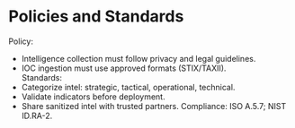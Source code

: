 # Policies and Standards
Policy:
- Intelligence collection must follow privacy and legal guidelines.
- IOC ingestion must use approved formats (STIX/TAXII).  
Standards:
- Categorize intel: strategic, tactical, operational, technical.
- Validate indicators before deployment.
- Share sanitized intel with trusted partners.
Compliance: ISO A.5.7; NIST ID.RA-2.

